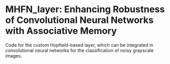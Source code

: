 # MHFN_layer: Enhancing Robustness of Convolutional Neural Networks with Associative Memory
Code for the custom Hopfield-based layer, which can be integrated in convolutional neural networks for the classification of noisy grayscale images.
